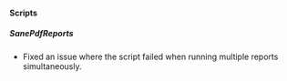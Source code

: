 
#### Scripts

##### SanePdfReports

- Fixed an issue where the script failed when running multiple reports simultaneously.
